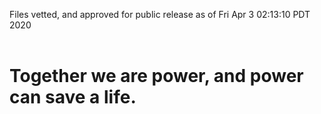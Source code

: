 Files vetted, and approved for public release as of Fri Apr  3 02:13:10 PDT 2020<br><br><h1>Together we are power, and power can save a life.</h1>
